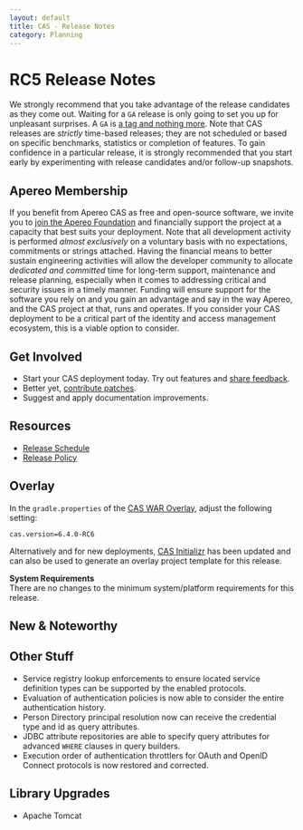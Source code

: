 ```yaml
---
layout: default
title: CAS - Release Notes
category: Planning
---
```


# RC5 Release Notes

We strongly recommend that you take advantage of the release candidates as they come out. Waiting for a `GA` release is only going to set 
you up for unpleasant surprises. A `GA` is [a tag and nothing more](https://apereo.github.io/2017/03/08/the-myth-of-ga-rel/). Note that CAS 
releases are *strictly* time-based releases; they are not scheduled or based on specific benchmarks, statistics or completion of features. To gain 
confidence in a particular release, it is strongly recommended that you start early by experimenting with 
release candidates and/or follow-up snapshots.

## Apereo Membership

If you benefit from Apereo CAS as free and open-source software, we 
invite you to [join the Apereo Foundation](https://www.apereo.org/content/apereo-membership) 
and financially support the project at a capacity that best suits your deployment. Note that all development activity 
is performed *almost exclusively* on a voluntary basis with no expectations, commitments or strings attached. Having the financial means to better 
sustain engineering activities will allow the developer community to allocate *dedicated and committed* time for long-term support, 
maintenance and release planning, especially when it comes to addressing critical and security issues in a timely manner. Funding will 
ensure support for the software you rely on and you gain an advantage and say in the way Apereo, and the CAS project at that, runs 
and operates. If you consider your CAS deployment to be a critical part of the identity and access 
management ecosystem, this is a viable option to consider.

## Get Involved

- Start your CAS deployment today. Try out features and [share feedback](/cas/Mailing-Lists.html).
- Better yet, [contribute patches](/cas/developer/Contributor-Guidelines.html).
- Suggest and apply documentation improvements.

## Resources

- [Release Schedule](https://github.com/apereo/cas/milestones)
- [Release Policy](/cas/developer/Release-Policy.html)

## Overlay

In the `gradle.properties` of the [CAS WAR Overlay](../installation/WAR-Overlay-Installation.html), adjust the following setting:

```properties
cas.version=6.4.0-RC6
```

Alternatively and for new deployments, [CAS Initializr](../installation/WAR-Overlay-Initializr.html) has been updated and can also be used
to generate an overlay project template for this release.

<div class="alert alert-info">
  <strong>System Requirements</strong><br/>There are no changes to the minimum system/platform requirements for this release.
</div>

## New & Noteworthy


## Other Stuff
       
- Service registry lookup enforcements to ensure located service definition types can be supported by the enabled protocols.
- Evaluation of authentication policies is now able to consider the entire authentication history.
- Person Directory principal resolution now can receive the credential type and id as query attributes.
- JDBC attribute repositories are able to specify query attributes for advanced `WHERE` clauses in query builders.
- Execution order of authentication throttlers for OAuth and OpenID Connect protocols is now restored and corrected.

## Library Upgrades

- Apache Tomcat
